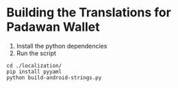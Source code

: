 # Building the Translations for Padawan Wallet

1. Install the python dependencies
2. Run the script

```shell
cd ./localization/
pip install pyyaml
python build-android-strings.py
```
